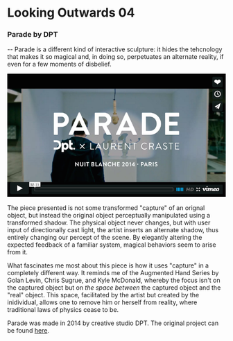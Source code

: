 # Looking Outwards 04
### Parade by DPT
--
Parade is a different kind of interactive sculpture: it hides the tehcnology that makes it so magical and, in doing so, perpetuates an alternate reality, if even for a few moments of disbelief.


[![vimeo](assets/parade_vimeo.png)](https://vimeo.com/96615251)

The piece presented is not some transformed "capture" of an orignal object, but instead the original object perceptually manipulated using a transformed shadow. The physical object never changes, but with user input of directionally cast light, the artist inserts an alternate shadow, thus entirely changing our percept of the scene. By elegantly altering the expected feedback of a familiar system, magical behaviors seem to arise from it. 

What fascinates me most about this piece is how it uses "capture" in a completely different way. It reminds me of the Augmented Hand Series by Golan Levin, Chris Sugrue, and Kyle McDonald, whereby the focus isn't on the captured object but on *the space between* the captured object and the "real" object. This space, facilitated by the artist but created by the inidividual, allows one to remove him or herself from reality, where traditional laws of physics cease to be.


Parade was made in 2014 by creative studio DPT. The original project can be found [here](http://dpt.co/en/parade-2/).